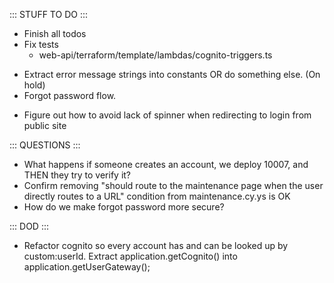 ::: STUFF TO DO :::
- Finish all todos
- Fix tests
  - web-api/terraform/template/lambdas/cognito-triggers.ts
+ Extract error message strings into constants OR do something else. (On hold)
+ Forgot password flow.
- Figure out how to avoid lack of spinner when redirecting to login from public site

::: QUESTIONS :::
- What happens if someone creates an account, we deploy 10007, and THEN they try to verify it?
- Confirm removing "should route to the maintenance page when the user directly routes to a URL" condition from maintenance.cy.ys is OK
- How do we make forgot password more secure? 

::: DOD :::
- Refactor cognito so every account has and can be looked up by custom:userId. Extract application.getCognito() into application.getUserGateway();
